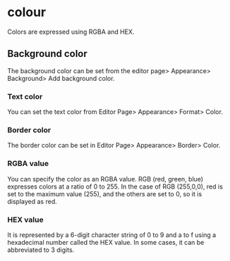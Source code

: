 # colour

Colors are expressed using RGBA and HEX.

## Background color

The background color can be set from the editor page\> Appearance\> Background\> Add background color.

### Text color

You can set the text color from Editor Page\> Appearance\> Format\> Color.

### Border color

The border color can be set in Editor Page\> Appearance\> Border\> Color.

### RGBA value

You can specify the color as an RGBA value. RGB (red, green, blue) expresses colors at a ratio of 0 to 255. In the case of RGB (255,0,0), red is set to the maximum value (255), and the others are set to 0, so it is displayed as red.

### HEX value

It is represented by a 6-digit character string of 0 to 9 and a to f using a hexadecimal number called the HEX value. In some cases, it can be abbreviated to 3 digits.
